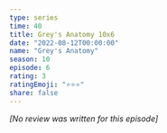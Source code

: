 ```yaml
---
type: series
time: 40
title: Grey's Anatomy 10x6
date: "2022-08-12T00:00:00"
name: "Grey's Anatomy"
season: 10
episode: 6
rating: 3
ratingEmoji: "⭐️⭐️⭐️"
share: false
---
```


*[No review was written for this episode]*